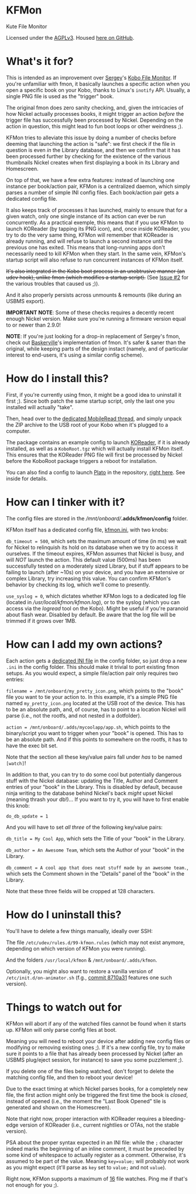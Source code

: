 # KFMon
Kute File Monitor

Licensed under the [AGPLv3](/LICENSE).
Housed [here on GitHub](https://github.com/NiLuJe/kfmon).

# What's it for?

This is intended as an improvement over [Sergey](https://github.com/sergeyvl/vlasovsoft/tree/master/fmon)'s [Kobo File Monitor](http://www.mobileread.com/forums/showthread.php?t=218283). If you're unfamiliar with fmon, it basically launches a specific action when you open a specific book on your Kobo, thanks to Linux's ```inotify``` API. Usually, a single PNG file is used as the "trigger" book.

The original fmon does zero sanity checking, and, given the intricacies of how Nickel actually processes books, it might trigger an action *before* the trigger file has successfully been processed by Nickel. Depending on the action in question, this might lead to fun boot loops or other weirdness ;).

KFMon tries to alleviate this issue by doing a number of checks before deeming that launching the action is "safe": we first check if the file in question is even *in* the Library database, and then we confirm that it has been processed further by checking for the existence of the various thumbnails Nickel creates when first displaying a book in its Library and Homescreen.

On top of that, we have a few extra features: instead of launching one instance per book/action pair, KFMon is a centralized daemon, which simply parses a number of simple INI config files. Each book/action pair gets a dedicated config file.

It also keeps track of processes it has launched, mainly to ensure that for a given watch, only one single instance of its action can ever be run concurrently. As a practical exemple, this means that if you use KFMon to launch KOReader (by tapping its PNG icon), and, once inside KOReader, you try to do the very same thing, KFMon will remember that KOReader is already running, and will refuse to launch a second instance until the previous one has exited. This means that long-running apps don't necessarily need to kill KFMon when they start.
In the same vein, KFMon's startup script will also refuse to run concurrent instances of KFMon itself.

~~It's also integrated in the Kobo boot process in an unobtrusive manner (an udev hook), unlike fmon (which modifies a startup script).~~ (See [Issue #2](https://github.com/NiLuJe/kfmon/issues/2) for the various troubles that caused us ;)).

And it also properly persists across unmounts & remounts (like during an USBMS export).

**IMPORTANT NOTE**: Some of these checks requires a decently recent enough Nickel version. Make sure you're running a firmware version equal to or newer than 2.9.0!

**NOTE**: If you're just looking for a drop-in replacement of Sergey's fmon, check out [Baskerville](https://github.com/baskerville/fmon)'s implementation of fmon. It's safer & saner than the original, while keeping parts of the design instact (namely, and of particular interest to end-users, it's using a similar config scheme).

# How do I install this?

First, if you're currently using fmon, it might be a good idea to uninstall it first ;). Since both patch the same startup script, only the last one you installed will actually "take".

Then, head over to the [dedicated MobileRead thread](http://www.mobileread.com/forums/showthread.php?t=274231), and simply unpack the ZIP archive to the USB root of your Kobo when it's plugged to a computer.

The package contains an example config to launch [KOReader](http://www.mobileread.com/forums/forumdisplay.php?f=276), if it is already installed, as well as a ```KoboRoot.tgz``` which will actually install KFMon itself.
This ensures that the KOReader PNG file will first be processed by Nickel before the KoboRoot package triggers a reboot for installation.

You can also find a config to launch [Plato](https://www.mobileread.com/forums/showthread.php?t=292914) in the repository, [right here](/config/plato.ini). See inside for details.

# How can I tinker with it?

The config files are stored in the */mnt/onboard/*__.adds/kfmon/config__ folder.

KFMon itself has a dedicated config file, [kfmon.ini](/config/kfmon.ini), with two knobs:

```db_timeout = 500```, which sets the maximum amount of time (in ms) we wait for Nickel to relinquish its hold on its database when we try to access it ourselves. If the timeout expires, KFMon assumes that Nickel is busy, and will *NOT* launch the action.
This default value (500ms) has been successfully tested on a moderately sized Library, but if stuff appears to be failing to launch (after ~10s) on your device, and you have an extensive or complex Library, try increasing this value.
You can confirm KFMon's behavior by checking its log, which we'll come to presently.

```use_syslog = 0```, which dictates whether KFMon logs to a dedicated log file (located in */usr/local/kfmon/kfmon.log*), or to the syslog (which you can access via the *logread* tool on the Kobo). Might be useful if you're paranoid about flash wear. Disabled by default. Be aware that the log file will be trimmed if it grows over 1MB.

# How can I add my own actions?

Each action gets a [dedicated INI file](/config/koreader.ini) in the config folder, so just drop a new ```.ini``` in the config folder.
This should make it trivial to port existing fmon setups.
As you would expect, a simple file/action pair only requires two entries:

```filename = /mnt/onboard/my_pretty_icon.png```, which points to the "book" file you want to tie your action to. In this example, it's a simple PNG file named ```my_pretty_icon.png``` located at the USB root of the device. This has to be an absolute path, and, of course, has to point to a location Nickel will parse (i.e., not the rootfs, and not nested in a dotfolder).

```action = /mnt/onboard/.adds/mycoolapp/app.sh```, which points to the binary/script you want to trigger when your "book" is opened. This has to be an absolute path. And if this points to somewhere on the rootfs, it has to have the exec bit set.

Note that the section all these key/value pairs fall under *has* to be named ```[watch]```!


In addition to that, you can try to do some cool but potentially dangerous stuff with the Nickel database: updating the Title, Author and Comment entries of your "book" in the Library.
This is disabled by default, because ninja writing to the database behind Nickel's back *might* upset Nickel (meaning thrash your db!)...
If you want to try it, you will have to first enable this knob:

```do_db_update = 1```

And you will have to set *all three* of the following key/value pairs:

```db_title = My Cool App```, which sets the Title of your "book" in the Library.

```db_author = An Awesome Team```, which sets the Author of your "book" in the Library.

```db_comment = A cool app that does neat stuff made by an awesome team.```, which sets the Comment shown in the "Details" panel of the "book" in the Library.

Note that these three fields will be cropped at 128 characters.

# How do I uninstall this?

You'll have to delete a few things manually, ideally over SSH:

The file ```/etc/udev/rules.d/99-kfmon.rules``` (which may not exist anymore, depending on which version of KFMon you were running).

And the folders ```/usr/local/kfmon``` & ```/mnt/onboard/.adds/kfmon```.

Optionally, you might also want to restore a vanilla version of ```/etc/init.d/on-animator.sh``` (f.g., [commit 8710a31](https://github.com/NiLuJe/kfmon/commit/8710a31d2e6d998ba315bafff37fd4ba8d1cc7a1) features one such version).

# Things to watch out for

KFMon will abort if any of the watched files cannot be found when it starts up.
KFMon will only parse config files at boot.

Meaning you will need to reboot your device after adding new config files or modifying or removing existing ones ;).
If it's a new config file, try to make sure it points to a file that has already been processed by Nickel (after an USBMS plug/eject session, for instance) to save you some puzzlement ;).

If you delete one of the files being watched, don't forget to delete the matching config file, and then to reboot your device!

Due to the exact timing at which Nickel parses books, for a completely new file, the first action might only be triggered the first time the book is *closed*, instead of opened (i.e., the moment the "Last Book Opened" tile is generated and shown on the Homescreen).

Note that right now, proper interaction with KOReader requires a bleeding-edge version of KOReader (i.e., current nightlies or OTAs, not the stable version).

PSA about the proper syntax expected in an INI file: while the ```;``` character indeed marks the beginning of an inline comment, it must be preceded by some kind of whitespace to actually register as a comment. Otherwise, it's assumed to be part of the value.
Meaning ```key=value;``` will probably not work as you might expect (it'll parse as ```key``` set to ```value;``` and not ```value```).

Right now, KFMon supports a maximum of [16](/kfmon.h#L126) file watches. Ping me if that's not enough for you ;).
